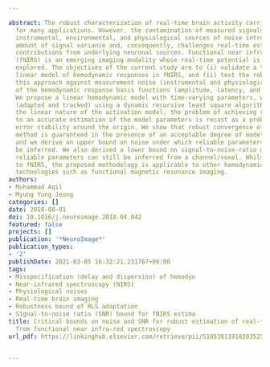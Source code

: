 ---
abstract: The robust characterization of real-time brain activity carries potential
  for many applications. However, the contamination of measured signals by various
  instrumental, environmental, and physiological sources of noise introduces a substantial
  amount of signal variance and, consequently, challenges real-time estimation of
  contributions from underlying neuronal sources. Functional near infra-red spectroscopy
  (fNIRS) is an emerging imaging modality whose real-time potential is yet to be fully
  explored. The objectives of the current study are to (i) validate a time-dependent
  linear model of hemodynamic responses in fNIRS, and (ii) test the robustness of
  this approach against measurement noise (instrumental and physiological) and mis-specification
  of the hemodynamic response basis functions (amplitude, latency, and duration).
  We propose a linear hemodynamic model with time-varying parameters, which are estimated
  (adapted and tracked) using a dynamic recursive least square algorithm. Owing to
  the linear nature of the activation model, the problem of achieving robust convergence
  to an accurate estimation of the model parameters is recast as a problem of parameter
  error stability around the origin. We show that robust convergence of the proposed
  method is guaranteed in the presence of an acceptable degree of model misspecification
  and we derive an upper bound on noise under which reliable parameters can still
  be inferred. We also derived a lower bound on signal-to-noise-ratio over which the
  reliable parameters can still be inferred from a channel/voxel. Whilst here applied
  to fNIRS, the proposed methodology is applicable to other hemodynamic-based imaging
  technologies such as functional magnetic resonance imaging.
authors:
- Muhammad Aqil
- Myung Yung Jeong
categories: []
date: 2018-08-01
doi: 10.1016/j.neuroimage.2018.04.042
featured: false
projects: []
publication: '*NeuroImage*'
publication_types:
- '2'
publishDate: 2021-03-05 16:32:21.231767+00:00
tags:
- Misspecification (delay and dispersion) of hemodyn
- Near-infrared spectroscopy (NIRS)
- Physiological noises
- Real-time brain imaging
- Robustness bound of RLS adaptation
- Signal-to-noise ratio (SNR) bound for fNIRS estima
title: Critical bounds on noise and SNR for robust estimation of real-time brain activity
  from functional near infra-red spectroscopy
url_pdf: https://linkinghub.elsevier.com/retrieve/pii/S1053811918303525

---
